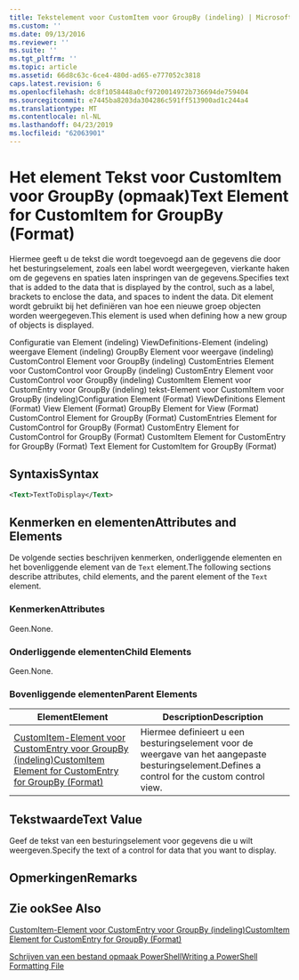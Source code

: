 ```yaml
---
title: Tekstelement voor CustomItem voor GroupBy (indeling) | Microsoft Docs
ms.custom: ''
ms.date: 09/13/2016
ms.reviewer: ''
ms.suite: ''
ms.tgt_pltfrm: ''
ms.topic: article
ms.assetid: 66d8c63c-6ce4-480d-ad65-e777052c3818
caps.latest.revision: 6
ms.openlocfilehash: dc8f1058448a0cf9720014972b736694de759404
ms.sourcegitcommit: e7445ba8203da304286c591ff513900ad1c244a4
ms.translationtype: MT
ms.contentlocale: nl-NL
ms.lasthandoff: 04/23/2019
ms.locfileid: "62063901"
---
```

# <a name="text-element-for-customitem-for-groupby-format"></a><span data-ttu-id="da016-102">Het element Tekst voor CustomItem voor GroupBy (opmaak)</span><span class="sxs-lookup"><span data-stu-id="da016-102">Text Element for CustomItem for GroupBy (Format)</span></span>

<span data-ttu-id="da016-103">Hiermee geeft u de tekst die wordt toegevoegd aan de gegevens die door het besturingselement, zoals een label wordt weergegeven, vierkante haken om de gegevens en spaties laten inspringen van de gegevens.</span><span class="sxs-lookup"><span data-stu-id="da016-103">Specifies text that is added to the data that is displayed by the control, such as a label, brackets to enclose the data, and spaces to indent the data.</span></span> <span data-ttu-id="da016-104">Dit element wordt gebruikt bij het definiëren van hoe een nieuwe groep objecten worden weergegeven.</span><span class="sxs-lookup"><span data-stu-id="da016-104">This element is used when defining how a new group of objects is displayed.</span></span>

<span data-ttu-id="da016-105">Configuratie van Element (indeling) ViewDefinitions-Element (indeling) weergave Element (indeling) GroupBy Element voor weergave (indeling) CustomControl Element voor GroupBy (indeling) CustomEntries Element voor CustomControl voor GroupBy (indeling) CustomEntry Element voor CustomControl voor GroupBy (indeling) CustomItem Element voor CustomEntry voor GroupBy (indeling) tekst-Element voor CustomItem voor GroupBy (indeling)</span><span class="sxs-lookup"><span data-stu-id="da016-105">Configuration Element (Format) ViewDefinitions Element (Format) View Element (Format) GroupBy Element for View (Format) CustomControl Element for GroupBy (Format) CustomEntries Element for CustomControl for GroupBy (Format) CustomEntry Element for CustomControl for GroupBy (Format) CustomItem Element for CustomEntry for GroupBy (Format) Text Element for CustomItem for GroupBy (Format)</span></span>

## <a name="syntax"></a><span data-ttu-id="da016-106">Syntaxis</span><span class="sxs-lookup"><span data-stu-id="da016-106">Syntax</span></span>

```xml
<Text>TextToDisplay</Text>
```

## <a name="attributes-and-elements"></a><span data-ttu-id="da016-107">Kenmerken en elementen</span><span class="sxs-lookup"><span data-stu-id="da016-107">Attributes and Elements</span></span>

<span data-ttu-id="da016-108">De volgende secties beschrijven kenmerken, onderliggende elementen en het bovenliggende element van de `Text` element.</span><span class="sxs-lookup"><span data-stu-id="da016-108">The following sections describe attributes, child elements, and the parent element of the `Text` element.</span></span>

### <a name="attributes"></a><span data-ttu-id="da016-109">Kenmerken</span><span class="sxs-lookup"><span data-stu-id="da016-109">Attributes</span></span>

<span data-ttu-id="da016-110">Geen.</span><span class="sxs-lookup"><span data-stu-id="da016-110">None.</span></span>

### <a name="child-elements"></a><span data-ttu-id="da016-111">Onderliggende elementen</span><span class="sxs-lookup"><span data-stu-id="da016-111">Child Elements</span></span>

<span data-ttu-id="da016-112">Geen.</span><span class="sxs-lookup"><span data-stu-id="da016-112">None.</span></span>

### <a name="parent-elements"></a><span data-ttu-id="da016-113">Bovenliggende elementen</span><span class="sxs-lookup"><span data-stu-id="da016-113">Parent Elements</span></span>

|<span data-ttu-id="da016-114">Element</span><span class="sxs-lookup"><span data-stu-id="da016-114">Element</span></span>|<span data-ttu-id="da016-115">Description</span><span class="sxs-lookup"><span data-stu-id="da016-115">Description</span></span>|
|-------------|-----------------|
|[<span data-ttu-id="da016-116">CustomItem-Element voor CustomEntry voor GroupBy (indeling)</span><span class="sxs-lookup"><span data-stu-id="da016-116">CustomItem Element for CustomEntry for GroupBy (Format)</span></span>](./customitem-element-for-customentry-for-groupby-format.md)|<span data-ttu-id="da016-117">Hiermee definieert u een besturingselement voor de weergave van het aangepaste besturingselement.</span><span class="sxs-lookup"><span data-stu-id="da016-117">Defines a control for the custom control view.</span></span>|

## <a name="text-value"></a><span data-ttu-id="da016-118">Tekstwaarde</span><span class="sxs-lookup"><span data-stu-id="da016-118">Text Value</span></span>

<span data-ttu-id="da016-119">Geef de tekst van een besturingselement voor gegevens die u wilt weergeven.</span><span class="sxs-lookup"><span data-stu-id="da016-119">Specify the text of a control for data that you want to display.</span></span>

## <a name="remarks"></a><span data-ttu-id="da016-120">Opmerkingen</span><span class="sxs-lookup"><span data-stu-id="da016-120">Remarks</span></span>

## <a name="see-also"></a><span data-ttu-id="da016-121">Zie ook</span><span class="sxs-lookup"><span data-stu-id="da016-121">See Also</span></span>

[<span data-ttu-id="da016-122">CustomItem-Element voor CustomEntry voor GroupBy (indeling)</span><span class="sxs-lookup"><span data-stu-id="da016-122">CustomItem Element for CustomEntry for GroupBy (Format)</span></span>](./customitem-element-for-customentry-for-groupby-format.md)

[<span data-ttu-id="da016-123">Schrijven van een bestand opmaak PowerShell</span><span class="sxs-lookup"><span data-stu-id="da016-123">Writing a PowerShell Formatting File</span></span>](./writing-a-powershell-formatting-file.md)
